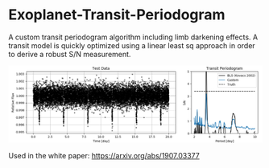 # Exoplanet-Transit-Periodogram
A custom transit periodogram algorithm including limb darkening effects. A transit model is quickly optimized using a linear least sq approach in order to derive a robust S/N measurement.

![](custom_periodogram.png)

Used in the white paper: https://arxiv.org/abs/1907.03377
